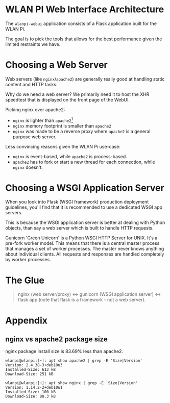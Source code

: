 # WLAN PI Web Interface Architecture

The `wlanpi-webui` application consists of a Flask application built for the WLAN Pi.

The goal is to pick the tools that allows for the best performance given the limited restraints we have.

# Choosing a Web Server

Web servers (like `nginx`/`apache2`) are generally really good at handling static content and HTTP tasks.

Why do we need a web server? We primarily need it to host the XHR speedtest that is displayed on the front page of the WebUI. 

Picking nginx over apache2:

- `nginx` is lighter than `apache2`[<sup>1</sup>](#nginx-vs-apache2-package-size)
- `nginx` memory footprint is smaller than `apache2`
- `nginx` was made to be a reverse proxy where `apache2` is a general purpose web server.

Less convincing reasons given the WLAN Pi use-case:

- `nginx` is event-based, while `apache2` is process-based. 
- `apache2` has to fork or start a new thread for each connection, while `nginx` doesn't.

# Choosing a WSGI Application Server

When you look into Flask (WSGI framework) production deployment guidelines, you'll find that it is recommended to use a dedicated WSGI app servers. 

This is because the WSGI application server is better at dealing with Python objects, than say a web server which is built to handle HTTP requests.

Gunicorn 'Green Unicorn' is a Python WSGI HTTP Server for UNIX. It's a pre-fork worker model. This means that there is a central master process that manages a set of worker processes. The master never knows anything about individual clients. All requests and responses are handled completely by worker processes.

# The Glue

> nginx (web server/proxy) <-> gunicorn (WSGI application server) <-> flask app (note that flask is a framework - not a web server).

# Appendix

## nginx vs apache2 package size

nginx package install size is 83.69% less than apache2.

```
wlanpi@wlanpi:[~]: apt show apache2 | grep -E 'Size|Version'
Version: 2.4.38-3+deb10u3
Installed-Size: 613 kB
Download-Size: 251 kB

wlanpi@wlanpi:[~]: apt show nginx | grep -E 'Size|Version'
Version: 1.14.2-2+deb10u1
Installed-Size: 100 kB
Download-Size: 88.3 kB
```
